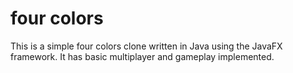 # four colors
This is a simple four colors clone written in Java using the JavaFX framework. It has basic multiplayer and gameplay implemented.
